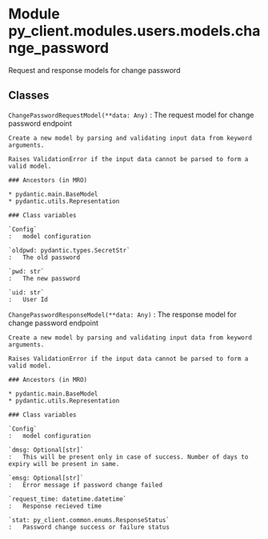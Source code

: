 Module py_client.modules.users.models.change_password
=====================================================
Request and response models for change password

Classes
-------

`ChangePasswordRequestModel(**data: Any)`
:   The request model for change password endpoint
    
    Create a new model by parsing and validating input data from keyword arguments.
    
    Raises ValidationError if the input data cannot be parsed to form a valid model.

    ### Ancestors (in MRO)

    * pydantic.main.BaseModel
    * pydantic.utils.Representation

    ### Class variables

    `Config`
    :   model configuration

    `oldpwd: pydantic.types.SecretStr`
    :   The old password

    `pwd: str`
    :   The new password

    `uid: str`
    :   User Id

`ChangePasswordResponseModel(**data: Any)`
:   The response model for change password endpoint
    
    Create a new model by parsing and validating input data from keyword arguments.
    
    Raises ValidationError if the input data cannot be parsed to form a valid model.

    ### Ancestors (in MRO)

    * pydantic.main.BaseModel
    * pydantic.utils.Representation

    ### Class variables

    `Config`
    :   model configuration

    `dmsg: Optional[str]`
    :   This will be present only in case of success. Number of days to expiry will be present in same.

    `emsg: Optional[str]`
    :   Error message if password change failed

    `request_time: datetime.datetime`
    :   Response recieved time

    `stat: py_client.common.enums.ResponseStatus`
    :   Password change success or failure status